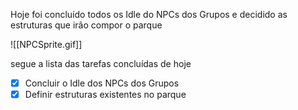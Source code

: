 
Hoje foi concluído todos os Idle do NPCs dos Grupos e decidido as estruturas que irão compor o parque

![[NPCSprite.gif]]

segue a lista das tarefas concluídas de hoje

- [x] Concluir o Idle dos NPCs dos Grupos
- [x] Definir estruturas existentes no parque